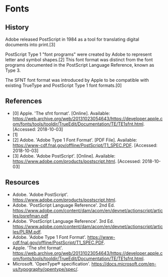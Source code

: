 # Fonts

## History

Adobe released PostScript in 1984 as a tool for translating digital documents into print.[3]

PostScript Type 1 "font programs" were created by Adobe to represent letter and symbol shapes.[2] 
This font format was distinct from the font programs documented in the PostScript Language Reference, known as Type 3.

The SFNT font format was introduced by Apple to be compatible with existing TrueType and PostScript Type 1 font formats.[0]


## References

- [0] Apple. 'The sfnt format'. [Online]. Available: https://web.archive.org/web/20131023054643/https://developer.apple.com/fonts/tools/tooldir/TrueEdit/Documentation/TE/TE1sfnt.html. [Accessed: 2018-10-03]
- [1]
- [2] Adobe. 'Adobe Type 1 Font Format'. [PDF File]. Available: https://www-cdf.fnal.gov/offline/PostScript/T1_SPEC.PDF. [Accessed: 2018-10-03]
- [3] Adobe. 'Adobe PostScript'. [Online]. Available: https://www.adobe.com/products/postscript.html. [Accessed: 2018-10-03]

## Resources

- Adobe. 'Adobe PostScript'. https://www.adobe.com/products/postscript.html.
- Adobe. 'PostScript Language Reference'. 2nd Ed. https://www.adobe.com/content/dam/acom/en/devnet/actionscript/articles/psrefman.pdf
- Adobe. 'PostScript Language Reference'. 3rd Ed. https://www.adobe.com/content/dam/acom/en/devnet/actionscript/articles/PLRM.pdf.
- Adobe. 'Adobe Type 1 Font Format'. https://www-cdf.fnal.gov/offline/PostScript/T1_SPEC.PDF.
- Apple. 'The sfnt format'. https://web.archive.org/web/20131023054643/https://developer.apple.com/fonts/tools/tooldir/TrueEdit/Documentation/TE/TE1sfnt.html.
- Microsoft. 'OpenType® specification'. https://docs.microsoft.com/en-us/typography/opentype/spec/.